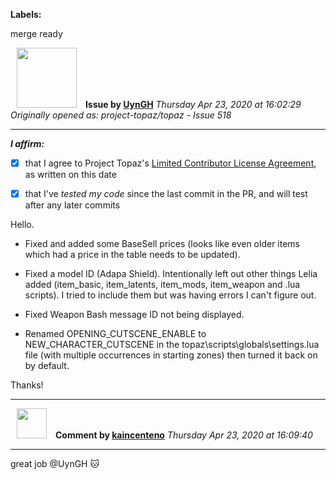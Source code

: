 **Labels:**

merge ready



<a href="https://github.com/UynGH"><img src="https://avatars2.githubusercontent.com/u/40763842?v=4" width="96" height="96" hspace="10"></img></a> **Issue by [UynGH](https://github.com/UynGH)**
_Thursday Apr 23, 2020 at 16:02:29_
_Originally opened as: project-topaz/topaz - Issue 518_

----

<!-- place 'x' mark between square [] brackets to affirm: -->
**_I affirm:_**
- [x] that I agree to Project Topaz's [Limited Contributor License Agreement](http://project-topaz.com/blob/release/CONTRIBUTOR_AGREEMENT.md), as written on this date
- [x] that I've _tested my code_ since the last commit in the PR, and will test after any later commits

Hello.

- Fixed and added some BaseSell prices (looks like even older items which had a price in the table needs to be updated).
- Fixed a model ID (Adapa Shield). Intentionally left out other things Lelia added (item_basic, item_latents, item_mods, item_weapon and .lua scripts). I tried to include them but was having errors I can't figure out.
- Fixed Weapon Bash message ID not being displayed.
- Renamed OPENING_CUTSCENE_ENABLE to NEW_CHARACTER_CUTSCENE in the topaz\scripts\globals\settings.lua file (with multiple occurrences in starting zones) then turned it back on by default. 

Thanks!


----
<a href="https://github.com/kaincenteno"><img src="https://avatars3.githubusercontent.com/u/26943220?v=4" width="48" height="48" hspace="10"></img></a> **Comment by [kaincenteno](https://github.com/kaincenteno)**
_Thursday Apr 23, 2020 at 16:09:40_

----

great job @UynGH  :cat: 
